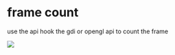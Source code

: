 # frame count

use the api hook the gdi or opengl api to count the frame


![](assets/20230426_172953_test.png)

